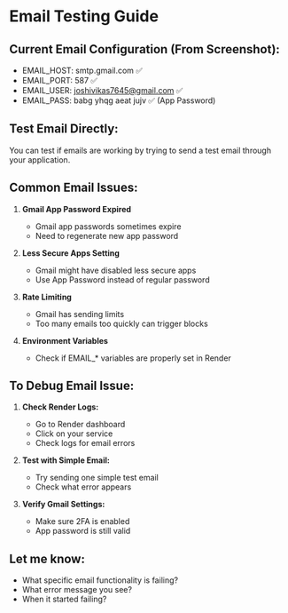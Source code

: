 # Email Testing Guide

## Current Email Configuration (From Screenshot):
- EMAIL_HOST: smtp.gmail.com ✅
- EMAIL_PORT: 587 ✅  
- EMAIL_USER: joshivikas7645@gmail.com ✅
- EMAIL_PASS: babg yhqg aeat jujv ✅ (App Password)

## Test Email Directly:

You can test if emails are working by trying to send a test email through your application.

## Common Email Issues:

1. **Gmail App Password Expired**
   - Gmail app passwords sometimes expire
   - Need to regenerate new app password

2. **Less Secure Apps Setting**
   - Gmail might have disabled less secure apps
   - Use App Password instead of regular password

3. **Rate Limiting**
   - Gmail has sending limits
   - Too many emails too quickly can trigger blocks

4. **Environment Variables**
   - Check if EMAIL_* variables are properly set in Render

## To Debug Email Issue:

1. **Check Render Logs:**
   - Go to Render dashboard
   - Click on your service
   - Check logs for email errors

2. **Test with Simple Email:**
   - Try sending one simple test email
   - Check what error appears

3. **Verify Gmail Settings:**
   - Make sure 2FA is enabled
   - App password is still valid

## Let me know:
- What specific email functionality is failing?
- What error message you see?
- When it started failing?